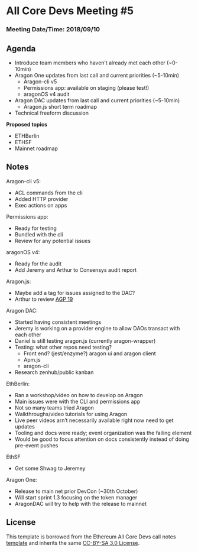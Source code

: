 # All Core Devs Meeting #5
### Meeting Date/Time: 2018/09/10

## Agenda
- Introduce team members who haven’t already met each other (~0-10min)
- Aragon One updates from last call and current priorities (~5-10min)
  - Aragon-cli v5
  - Permissions app: available on staging (please test!)
  - aragonOS v4 audit
- Aragon DAC updates from last call and current priorities (~5-10min)
  - Aragon.js short term roadmap
- Technical freeform discussion

**Proposed topics**
- ETHBerlin
- ETHSF
- Mainnet roadmap

## Notes

Aragon-cli v5:
- ACL commands from the cli
- Added HTTP provider
- Exec actions on apps

Permissions app:
- Ready for testing
- Bundled with the cli
- Review for any potential issues

aragonOS v4:
- Ready for the audit
- Add Jeremy and Arthur to Consensys audit report

Aragon.js:
- Maybe add a tag for issues assigned to the DAC?
- Arthur to review [AGP 19](https://github.com/aragon/governance/issues/28)

Aragon DAC:
- Started having consistent meetings
- Jeremy is working on a provider engine to allow DAOs transact with each other
- Daniel is still testing aragon.js (currently aragon-wrapper)
- Testing: what other repos need testing?
  - Front end? (jest/enzyme?) aragon ui and aragon client
  - Apm.js
  - aragon-cli
- Research zenhub/public kanban

EthBerlin:
- Ran a workshop/video on how to develop on Aragon
- Main issues were with the CLI and permissions app
- Not so many teams tried Aragon
- Walkthroughs/video tutorials for using Aragon
- Live peer videos arn’t necessarily available right now need to get updates
- Tooling and docs were ready; event organization was the failing element
- Would be good to focus attention on docs consistently instead of doing pre-event pushes

EthSF
- Get some Shwag to Jeremey

Aragon One:
- Release to main net prior DevCon (~30th October) 
- Will start sprint 1.3 focusing on the token manager
- AragonDAC will try to help with the release to mainnet

## License
This template is borrowed from the Ethereum All Core Devs call notes [template](https://github.com/ethereum/pm/blob/master/All%20Core%20Devs%20Meetings/Meeting%20Template.md) and inherits the same [CC-BY-SA 3.0 License](https://github.com/ethereum/pm/blob/master/LICENSE).
